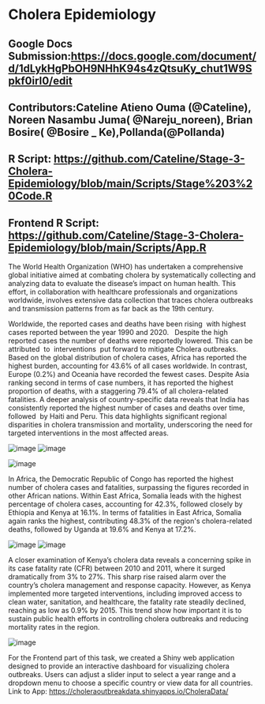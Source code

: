 # Cholera Epidemiology

## Google Docs Submission:https://docs.google.com/document/d/1dLykHgPbOH9NHhK94s4zQtsuKy_chut1W9Spkf0irI0/edit

## Contributors:Cateline Atieno Ouma (@Cateline), Noreen Nasambu Juma( @Nareju_noreen), Brian Bosire( @Bosire _ Ke),Pollanda(@Pollanda)
## R Script: https://github.com/Cateline/Stage-3-Cholera-Epidemiology/blob/main/Scripts/Stage%203%20Code.R
## Frontend R Script: https://github.com/Cateline/Stage-3-Cholera-Epidemiology/blob/main/Scripts/App.R


The World Health Organization (WHO) has undertaken a comprehensive global initiative aimed at combating cholera by systematically collecting and analyzing data to evaluate the disease’s impact on human health. This effort, in collaboration with healthcare professionals and organizations worldwide, involves extensive data collection that traces cholera outbreaks and transmission patterns from as far back as the 19th century.

Worldwide, the reported cases and deaths have been rising  with highest cases reported between the year 1990 and 2020.   Despite the high reported cases the number of deaths were reportedly lowered. This can be attributed  to  interventions  put forward to mitigate Cholera outbreaks. Based on the global distribution of cholera cases, Africa has reported the highest burden, accounting for 43.6% of all cases worldwide. In contrast, Europe (0.2%) and Oceania have recorded the fewest cases. Despite Asia ranking second in terms of case numbers, it has reported the highest proportion of deaths, with a staggering 79.4% of all cholera-related fatalities. A deeper analysis of country-specific data reveals that India has consistently reported the highest number of cases and deaths over time, followed  by Haiti and Peru. This data highlights significant regional disparities in cholera transmission and mortality, underscoring the need for targeted interventions in the most affected areas.

![image](https://github.com/user-attachments/assets/72149d78-6416-4abe-966f-cb0ca3fd0a6c) ![image](https://github.com/user-attachments/assets/77f29051-e2a8-4245-a8d8-a6b24aac4a58)

![image](https://github.com/user-attachments/assets/c7357dcc-7802-41da-a435-8f43b8693151)

In Africa, the Democratic Republic of Congo has reported the highest number of cholera cases and fatalities, surpassing the figures recorded in other African nations. Within East Africa, Somalia leads with the highest percentage of cholera cases, accounting for 42.3%, followed closely by Ethiopia and Kenya at 16.1%. In terms of fatalities in East Africa, Somalia again ranks the highest, contributing 48.3% of the region's cholera-related deaths, followed by Uganda at 19.6% and Kenya at 17.2%.

![image](https://github.com/user-attachments/assets/33afb6f6-8001-400f-b8d6-88897afa7c81) ![image](https://github.com/user-attachments/assets/ed68ca23-390b-42c9-b5bb-54ecbc80324e)




A closer examination of Kenya’s cholera data reveals a concerning spike in its case fatality rate (CFR) between 2010 and 2011, where it surged dramatically from 3% to 27%. This sharp rise raised alarm over the country’s cholera management and response capacity. However, as Kenya implemented more targeted interventions, including improved access to clean water, sanitation, and healthcare, the fatality rate steadily declined, reaching as low as 0.9% by 2015. This trend show how important it is to sustain public health efforts in controlling cholera outbreaks and reducing mortality rates in the region.

![image](https://github.com/user-attachments/assets/89c25886-1d32-4c3e-93ec-8420670f819f)




For the Frontend part of this task, we created a Shiny web application designed to provide an interactive dashboard for visualizing cholera outbreaks. Users can adjust a slider input to select a year range and a dropdown menu to choose a specific country or view data for all countries. 
Link to App: https://choleraoutbreakdata.shinyapps.io/CholeraData/
